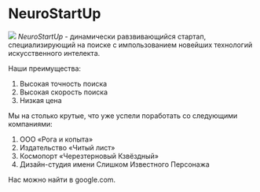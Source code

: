 # NeuroStartUp
![](https://netology-code.github.io/git-homeworks/introduction/assets/logo.png)
*NeuroStartUp* - динамически равзвивающийся стартап, специализирующий на поиске с импользованием новейших технологий искусственного интелекта.

Наши преимущества:
1.   Выcокая точность поиска
2.   Высокая скорость поиска
3.   Низкая цена

Мы на столько крутые, что уже успели поработать со следующими компаниями:

1.   ООО «Рога и копыта»
2.   Издательство «Читый лист»
3.   Космопорт «Черезтерновый Кзвёздный»
4.   Дизайн-студия имени Слишком Известного Персонажа

Нас можно найти в google.com.